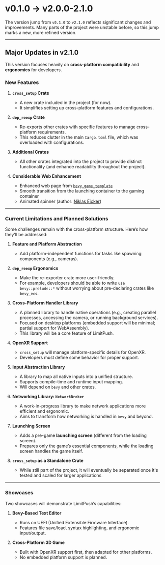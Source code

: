 # v0.1.0 -> v2.0.0-2.1.0

The version jump from `v0.1.0` to `v2.1.0` reflects significant changes and improvements. Many parts of the project were unstable before, so this jump marks a new, more refined version.

---

## Major Updates in v2.1.0

This version focuses heavily on **cross-platform compatibility** and **ergonomics** for developers.

### New Features

1. **`cross_setup` Crate**  
   - A new crate included in the project (for now).  
   - It simplifies setting up cross-platform features and configurations.

2. **`dep_reexp` Crate**  
   - Re-exports other crates with specific features to manage cross-platform requirements.  
   - This reduces clutter in the main `Cargo.toml` file, which was overloaded with configurations.

3. **Additional Crates**  
   - All other crates integrated into the project to provide distinct functionality (and enhance readability throughout the project).

4. **Considerable Web Enhancement**
   - Enhanced web page from [`bevy_game_template`](https://github.com/NiklasEi/bevy_game_template)
   - Smooth transition from the launching container to the gaming container
   - Animated spinner (author: [Niklas Eicker](https://github.com/NiklasEi))

---

### Current Limitations and Planned Solutions

Some challenges remain with the cross-platform structure. Here’s how they’ll be addressed:

1. **Feature and Platform Abstraction**  
   - Add platform-independent functions for tasks like spawning components (e.g., cameras).

2. **`dep_reexp` Ergonomics**  
   - Make the re-exporter crate more user-friendly.  
   - For example, developers should be able to write `use bevy::prelude::*` without worrying about pre-declaring crates like `bevy_ecs`.

3. **Cross-Platform Handler Library**  
   - A planned library to handle native operations (e.g., creating parallel processes, accessing the camera, or running background services).  
   - Focused on desktop platforms (embedded support will be minimal; partial support for WebAssembly).  
   - This library will be a core feature of LimitPush.

4. **OpenXR Support**  
   - `cross_setup` will manage platform-specific details for OpenXR.  
   - Developers must define some behavior for proper support.

5. **Input Abstraction Library**  
   - A library to map all native inputs into a unified structure.  
   - Supports compile-time and runtime input mapping.  
   - Will depend on `bevy` and other crates.

6. **Networking Library: `NetworkBroker`**  
   - A work-in-progress library to make network applications more efficient and ergonomic.  
   - Aims to transform how networking is handled in `bevy` and beyond.

7. **Launching Screen**  
   - Adds a pre-game **launching screen** (different from the loading screen).  
   - Prepares only the game’s essential components, while the loading screen handles the game itself.

8. **`cross_setup` as a Standalone Crate**  
   - While still part of the project, it will eventually be separated once it's tested and scaled for larger applications.

---

### Showcases

Two showcases will demonstrate LimitPush’s capabilities:

1. **Bevy-Based Text Editor**  
   - Runs on UEFI (Unified Extensible Firmware Interface).  
   - Features file save/load, syntax highlighting, and ergonomic input/output.

2. **Cross-Platform 3D Game**  
   - Built with OpenXR support first, then adapted for other platforms.  
   - No embedded platform support is planned.
